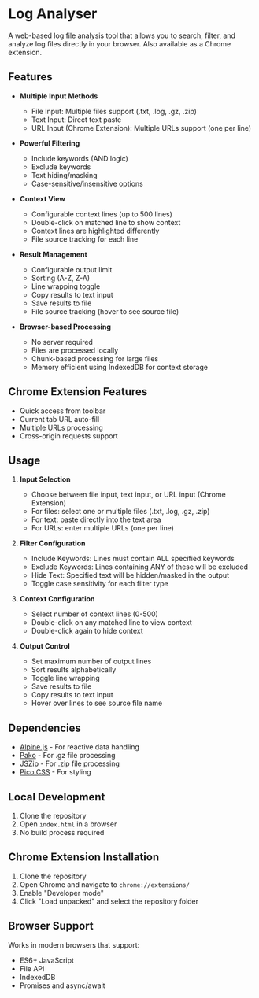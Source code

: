 # Log Analyser

A web-based log file analysis tool that allows you to search, filter, and analyze log files directly in your browser. Also available as a Chrome extension.

## Features

- **Multiple Input Methods**
  - File Input: Multiple files support (.txt, .log, .gz, .zip)
  - Text Input: Direct text paste
  - URL Input (Chrome Extension): Multiple URLs support (one per line)

- **Powerful Filtering**
  - Include keywords (AND logic)
  - Exclude keywords
  - Text hiding/masking
  - Case-sensitive/insensitive options

- **Context View**
  - Configurable context lines (up to 500 lines)
  - Double-click on matched line to show context
  - Context lines are highlighted differently
  - File source tracking for each line

- **Result Management**
  - Configurable output limit
  - Sorting (A-Z, Z-A)
  - Line wrapping toggle
  - Copy results to text input
  - Save results to file
  - File source tracking (hover to see source file)

- **Browser-based Processing**
  - No server required
  - Files are processed locally
  - Chunk-based processing for large files
  - Memory efficient using IndexedDB for context storage

## Chrome Extension Features
- Quick access from toolbar
- Current tab URL auto-fill
- Multiple URLs processing
- Cross-origin requests support

## Usage

1. **Input Selection**
   - Choose between file input, text input, or URL input (Chrome Extension)
   - For files: select one or multiple files (.txt, .log, .gz, .zip)
   - For text: paste directly into the text area
   - For URLs: enter multiple URLs (one per line)

2. **Filter Configuration**
   - Include Keywords: Lines must contain ALL specified keywords
   - Exclude Keywords: Lines containing ANY of these will be excluded
   - Hide Text: Specified text will be hidden/masked in the output
   - Toggle case sensitivity for each filter type

3. **Context Configuration**
   - Select number of context lines (0-500)
   - Double-click on any matched line to view context
   - Double-click again to hide context

4. **Output Control**
   - Set maximum number of output lines
   - Sort results alphabetically
   - Toggle line wrapping
   - Save results to file
   - Copy results to text input
   - Hover over lines to see source file name

## Dependencies

- [Alpine.js](https://alpinejs.dev/) - For reactive data handling
- [Pako](https://github.com/nodeca/pako) - For .gz file processing
- [JSZip](https://stuk.github.io/jszip/) - For .zip file processing
- [Pico CSS](https://picocss.com/) - For styling

## Local Development

1. Clone the repository
2. Open `index.html` in a browser
3. No build process required

## Chrome Extension Installation

1. Clone the repository
2. Open Chrome and navigate to `chrome://extensions/`
3. Enable "Developer mode"
4. Click "Load unpacked" and select the repository folder

## Browser Support

Works in modern browsers that support:
- ES6+ JavaScript
- File API
- IndexedDB
- Promises and async/await

